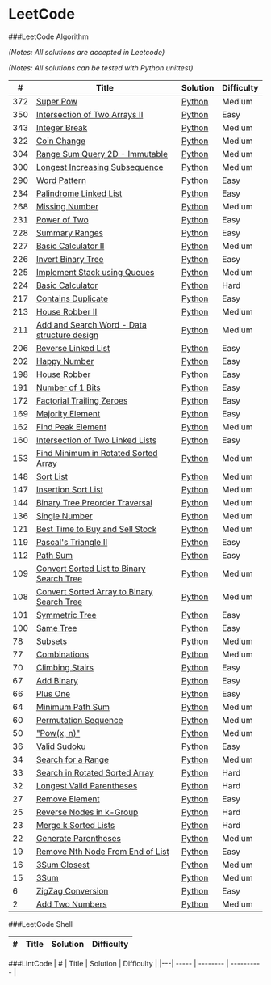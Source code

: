 LeetCode
========

###LeetCode Algorithm

*(Notes: All solutions are accepted in Leetcode)*

*(Notes: All solutions can be tested with Python unittest)*

| # | Title | Solution | Difficulty |
|---| ----- | -------- | ---------- |
|372|[Super Pow](https://leetcode.com/problems/super-pow/) | [Python](./Python/super_pow.py)|Medium|
|350|[Intersection of Two Arrays II](https://leetcode.com/problems/intersection-of-two-arrays-ii/) | [Python](./Python/intersection_of_two_arrays_ii.py)|Easy|
|343|[Integer Break](https://leetcode.com/problems/integer-break/) | [Python](./Python/integer_break.py)|Medium|
|322|[Coin Change](https://leetcode.com/problems/coin-change/) | [Python](./Python/coin_change.py)|Medium|
|304|[Range Sum Query 2D - Immutable](https://leetcode.com/problems/range-sum-query-2d-immutable/) | [Python](./Python/range_sum_query_2d_immutable.py)|Medium|
|300|[Longest Increasing Subsequence](https://leetcode.com/problems/longest-increasing-subsequence/)  | [Python](./Python/longest_increasing_subsequence.py)|Medium|
|290|[Word Pattern](https://leetcode.com/problems/word-pattern/) | [Python](./Python/word_pattern.py)|Easy|
|234|[Palindrome Linked List](https://leetcode.com/problems/palindrome-linked-list/)| [Python](./Python/palindrome_linked_list.py)|Easy|
|268|[Missing Number](https://leetcode.com/problems/missing-number/)| [Python](./Python/missing_number.py)|Medium|
|231|[Power of Two](https://leetcode.com/problems/power-of-two/)| [Python](./Python/power_of_two.py)|Easy|
|228|[Summary Ranges](https://leetcode.com/problems/summary-ranges/)| [Python](./Python/summary_ranges.py)|Easy|
|227|[Basic Calculator II](https://leetcode.com/problems/basic-calculator-ii/)| [Python](./Python/basic_calculator_ii.py)|Medium|
|226|[Invert Binary Tree](https://leetcode.com/problems/invert-binary-tree/)| [Python](./Python/invert_binary_tree.py)|Easy|
|225|[Implement Stack using Queues](https://leetcode.com/problems/implement-stack-using-queues/)| [Python](./Python/implement_stack_using_queues.py)|Medium|
|224|[Basic Calculator](https://leetcode.com/problems/basic-calculator/)| [Python](./Python/basic_calculator.py)|Hard|
|217|[Contains Duplicate](https://leetcode.com/problems/contains-duplicate/)| [Python](./Python/contains_duplicate.py)|Easy|
|213|[House Robber II](https://leetcode.com/problems/house-robber-ii/)| [Python](./Python/house_robber_ii.py)|Medium|
|211|[Add and Search Word - Data structure design](https://leetcode.com/problems/add-and-search-word-data-structure-design/)| [Python](./Python/add_and_search_word_data_structure_design.py)|Medium|
|206|[Reverse Linked List](https://leetcode.com/problems/reverse-linked-list/)| [Python](./Python/reverse_linked_list.py)|Easy|
|202|[Happy Number](https://leetcode.com/problems/happy-number/)| [Python](./Python/happy_number.py)|Easy|
|198|[House Robber](https://leetcode.com/problems/house-robber/)| [Python](./Python/house_robber.py)|Easy|
|191|[Number of 1 Bits](https://oj.leetcode.com/problems/number-of-1-bits/)| [Python](./Python/number_of_1_bits.py)|Easy|
|172|[Factorial Trailing Zeroes](https://oj.leetcode.com/problems/factorial-trailing-zeroes/) | [Python](./Python/factorial_trailing_zeroes.py)|Easy|
|169|[Majority Element](https://oj.leetcode.com/problems/majority-element/) | [Python](./Python/majority_element.py)|Easy|
|162|[Find Peak Element](https://oj.leetcode.com/problems/find-peak-element/) | [Python](./Python/find_peak_element.py)|Medium|
|160|[Intersection of Two Linked Lists](https://oj.leetcode.com/problems/intersection-of-two-linked-lists/) | [Python](./Python/intersection_of_two_linked_lists.py)|Easy|
|153|[Find Minimum in Rotated Sorted Array](https://oj.leetcode.com/problems/find-minimum-in-rotated-sorted-array/)| [Python](./Python/find_minimum_in_rotated_sorted_array.py)|Medium|
|148|[Sort List](https://oj.leetcode.com/problems/sort-list/)| [Python](./Python/sort_list.py)|Medium|
|147|[Insertion Sort List](https://oj.leetcode.com/problems/insertion-sort-list/)| [Python](./Python/insertion_sort_list.py)|Medium|
|144|[Binary Tree Preorder Traversal](https://oj.leetcode.com/problems/binary-tree-preorder-traversal/)| [Python](./Python/binary_tree_preorder_traversal.py)|Medium|
|136|[Single Number](https://oj.leetcode.com/problems/single-number/)| [Python](./Python/single_number.py)|Medium|
|121|[Best Time to Buy and Sell Stock](https://oj.leetcode.com/problems/best-time-to-buy-and-sell-stock/)| [Python](./Python/best_time_to_buy_and_sell_stock.py)|Medium|
|119|[Pascal's Triangle II](https://oj.leetcode.com/problems/pascals-triangle-ii/)| [Python](./Python/pascals_triangle_ii.py)|Easy|
|112|[Path Sum](https://oj.leetcode.com/problems/path-sum/)| [Python](./Python/path_sum.py)|Easy|
|109|[Convert Sorted List to Binary Search Tree](https://oj.leetcode.com/problems/convert-sorted-list-to-binary-search-tree/)| [Python](./Python/convert_sorted_list_to_binary_search_tree.py)|Medium|
|108|[Convert Sorted Array to Binary Search Tree](https://oj.leetcode.com/problems/convert-sorted-array-to-binary-search-tree/)| [Python](./Python/convert_sorted_array_to_binary_search_tree.py)|Medium|
|101|[Symmetric Tree](https://oj.leetcode.com/problems/symmetric-tree/)| [Python](./Python/symmetric_tree.py)|Easy|
|100|[Same Tree](https://oj.leetcode.com/problems/same-tree/)| [Python](./Python/same_tree.py)|Easy|
|78|[Subsets](https://oj.leetcode.com/problems/subsets/)| [Python](./Python/subsets.py)|Medium|
|77|[Combinations](https://oj.leetcode.com/problems/combinations/)| [Python](./Python/combinations.py)|Medium|
|70|[Climbing Stairs](https://oj.leetcode.com/problems/climbing-stairs/)| [Python](./Python/climbing_stairs.py)|Easy|
|67|[Add Binary](https://oj.leetcode.com/problems/add-binary/)| [Python](./Python/add_binary.py)|Easy|
|66|[Plus One](https://oj.leetcode.com/problems/plus-one/)| [Python](./Python/plus_one.py)|Easy|
|64|[Minimum Path Sum](https://oj.leetcode.com/problems/minimum-path-sum/)| [Python](./Python/minimum_path_sum.py)|Medium|
|60|[Permutation Sequence](https://oj.leetcode.com/problems/permutation-sequence/)| [Python](./Python/permutation_sequence.py)|Medium|
|50|["Pow(x, n)"](https://oj.leetcode.com/problems/powx-n/)| [Python](./Python/powx_n.py)|Medium|
|36|[Valid Sudoku](https://oj.leetcode.com/problems/valid-sudoku/)| [Python](./Python/valid_sudoku.py)|Easy|
|34|[Search for a Range](https://oj.leetcode.com/problems/search-for-a-range/)| [Python](./Python/search_for_a_range.py)|Medium|
|33|[Search in Rotated Sorted Array](https://oj.leetcode.com/problems/search-in-rotated-sorted-array/)| [Python](./Python/search_in_rotated_sorted_array.py)|Hard|
|32|[Longest Valid Parentheses](https://oj.leetcode.com/problems/longest-valid-parentheses/)| [Python](./Python/longest_valid_parentheses.py)|Hard|
|27|[Remove Element](https://oj.leetcode.com/problems/remove-element/)| [Python](./Python/remove_element.py)|Easy|
|25|[Reverse Nodes in k-Group](https://oj.leetcode.com/problems/reverse-nodes-in-k-group/)| [Python](./Python/reverse_nodes_in_k_group.py)|Hard|
|23|[Merge k Sorted Lists](https://oj.leetcode.com/problems/merge-k-sorted-lists/)| [Python](./Python/merge_k_sorted_lists.py)|Hard|
|22|[Generate Parentheses](https://oj.leetcode.com/problems/generate-parentheses/)| [Python](./Python/generate_parentheses.py)|Medium|
|19|[Remove Nth Node From End of List](https://oj.leetcode.com/problems/remove-nth-node-from-end-of-list/)| [Python](./Python/remove_nth_node_from_end_of_list.py)|Easy|
|16|[3Sum Closest](https://oj.leetcode.com/problems/3sum-closest/)| [Python](./Python/3sum_closest.py)|Medium|
|15|[3Sum](https://oj.leetcode.com/problems/3sum/)| [Python](./Python/3sum.py)|Medium|
|6|[ZigZag Conversion](https://oj.leetcode.com/problems/zigzag-conversion/)| [Python](./Python/zigzag_conversion.py)|Easy|
|2|[Add Two Numbers](https://oj.leetcode.com/problems/add-two-numbers/)| [Python](./Python/add_two_numbers.py)|Medium|


###LeetCode Shell


| # | Title | Solution | Difficulty |
|---| ----- | -------- | ---------- |


###LintCode
| # | Title | Solution | Difficulty |
|---| ----- | -------- | ---------- |
